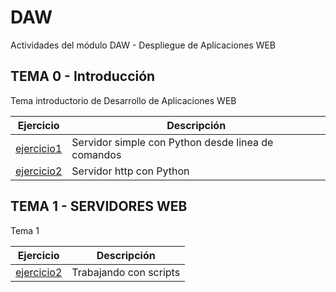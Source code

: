 # DAW
Actividades del módulo DAW - Despliegue de Aplicaciones WEB

## TEMA 0 - Introducción
Tema introductorio de Desarrollo de Aplicaciones WEB

Ejercicio | Descripción
----------|------------
[ejercicio1](/tema0/ejercicio1.md) | Servidor simple con Python desde linea de comandos
[ejercicio2](/tema0/ejercicio2.md) | Servidor http con Python

## TEMA 1 - SERVIDORES WEB
Tema 1

Ejercicio | Descripción
----------|------------
[ejercicio2](/tema1/ejercicio2.md) | Trabajando con scripts
